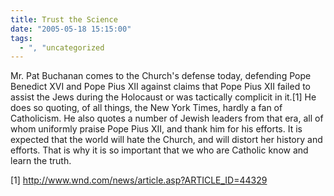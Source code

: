 ```yaml
---
title: Trust the Science
date: "2005-05-18 15:15:00"
tags:
  - ", "uncategorized
---
```

<p>Mr. Pat Buchanan comes to the Church's defense today, defending
Pope Benedict XVI and Pope Pius XII against claims that Pope Pius
XII failed to assist the Jews during the Holocaust or was tactically
complicit in it.[1] He does so quoting, of all things, the New York
Times, hardly a fan of Catholicism.  He also quotes a number of
Jewish leaders from that era, all of whom uniformly praise Pope Pius
XII, and thank him for his efforts.  It is expected that the world
will hate the Church, and will distort her history and efforts.
That is why it is so important that we who are Catholic know and
learn the truth.</p>

[1] http://www.wnd.com/news/article.asp?ARTICLE_ID=44329


